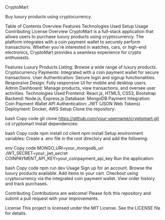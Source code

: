 CryptoMart

Buy luxury products using cryptocurrency.

Table of Contents
Overview
Features
Technologies Used
Setup
Usage
Contributing
License
Overview
CryptoMart is a full-stack application that allows users to purchase luxury products using cryptocurrency. The platform integrates with a coin payment wallet to securely perform transactions. Whether you're interested in watches, cars, or high-end electronics, CryptoMart provides a seamless experience for crypto enthusiasts.

Features
Luxury Products Listing: Browse a wide range of luxury products.
Cryptocurrency Payments: Integrated with a coin payment wallet for secure transactions.
User Authentication: Secure login and signup functionalities.
Responsive Design: Fully responsive UI for mobile and desktop users.
Admin Dashboard: Manage products, view transactions, and oversee user activities.
Technologies Used
Frontend: React.js, HTML5, CSS3, Bootstrap
Backend: Node.js, Express.js
Database: MongoDB
Payment Integration: Coin Payment Wallet API
Authentication: JWT (JSON Web Tokens)
Deployment: Docker, AWS
Setup
Clone the repository:

bash
Copy code
git clone https://github.com/your-username/cryptomart.git
cd cryptomart
Install dependencies:

bash
Copy code
npm install
cd client
npm install
Setup environment variables: Create a .env file in the root directory and add the following:

env
Copy code
MONGO_URI=your_mongodb_uri
JWT_SECRET=your_jwt_secret
COINPAYMENT_API_KEY=your_coinpayment_api_key
Run the application:

bash
Copy code
npm run dev
Usage
Sign up for an account.
Browse the luxury products available.
Add items to your cart.
Checkout using cryptocurrency via the integrated coin payment wallet.
View order history and track purchases.

Contributing
Contributions are welcome! Please fork this repository and submit a pull request with your improvements.

License
This project is licensed under the MIT License. See the LICENSE file for details.
